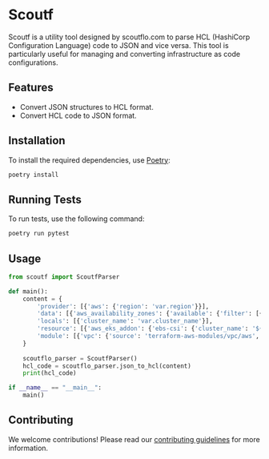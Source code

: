 # Scoutf

Scoutf is a utility tool designed by scoutflo.com to parse HCL (HashiCorp Configuration Language) code to JSON and vice versa. This tool is particularly useful for managing and converting infrastructure as code configurations.

## Features

- Convert JSON structures to HCL format.
- Convert HCL code to JSON format.

## Installation

To install the required dependencies, use [Poetry](https://python-poetry.org/):

```sh
poetry install
```

## Running Tests

To run tests, use the following command:

```sh
poetry run pytest
```

## Usage

```python
from scoutf import ScoutfParser

def main():
    content = {
        'provider': [{'aws': {'region': 'var.region'}}],
        'data': [{'aws_availability_zones': {'available': {'filter': [{'name': 'opt-in-status', 'values': ['opt-in-not-required']}]}}}],
        'locals': [{'cluster_name': 'var.cluster_name'}],
        'resource': [{'aws_eks_addon': {'ebs-csi': {'cluster_name': '${module.eks.cluster_name}', 'addon_name': 'aws-ebs-csi-driver'}}}],
        'module': [{'vpc': {'source': 'terraform-aws-modules/vpc/aws', 'version': '3.19.0'}}]
    }
    
    scoutflo_parser = ScoutfParser()
    hcl_code = scoutflo_parser.json_to_hcl(content)
    print(hcl_code)

if __name__ == "__main__":
    main()
```

## Contributing

We welcome contributions! Please read our [contributing guidelines](CONTRIBUTING.md) for more information.